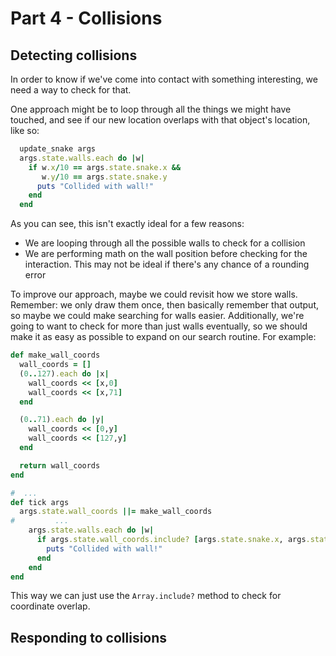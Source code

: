 # Part 4 - Collisions

## Detecting collisions
In order to know if we've come into contact with something interesting, we need a way to check for that.
 
One approach might be to loop through all the things we might have touched, and see if our new location overlaps with that object's location, like so:
```ruby
  update_snake args
  args.state.walls.each do |w|
    if w.x/10 == args.state.snake.x &&
       w.y/10 == args.state.snake.y
      puts "Collided with wall!"
    end
  end
```

As you can see, this isn't exactly ideal for a few reasons:
* We are looping through all the possible walls to check for a collision
* We are performing math on the wall position before checking for the interaction. This may not be ideal if there's any chance of a rounding error

To improve our approach, maybe we could revisit how we store walls. Remember: we only draw them once, then basically remember that output, so maybe we could make searching for walls easier.  Additionally, we're going to want to check for more than just walls eventually, so we should make it as easy as possible to expand on our search routine.
For example:
```ruby
def make_wall_coords
  wall_coords = []
  (0..127).each do |x|
    wall_coords << [x,0]
    wall_coords << [x,71]
  end

  (0..71).each do |y|
    wall_coords << [0,y]
    wall_coords << [127,y]
  end

  return wall_coords
end

#  ...
def tick args
  args.state.wall_coords ||= make_wall_coords
#         ...  
    args.state.walls.each do |w|
      if args.state.wall_coords.include? [args.state.snake.x, args.state.snake.y]
        puts "Collided with wall!"
      end
    end
end
```

This way we can just use the `Array.include?` method to check for coordinate overlap.

## Responding to collisions 